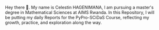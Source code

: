 Hey there 👋. My name is Celestin HAGENIMANA, I am pursuing a master's degree in Mathematical Sciences at AIMS Rwanda.
In this Repository, I will be putting my daily Reports for the PyPro-SCiDaS Course, reflecting my growth, practice, and exploration along the way.
